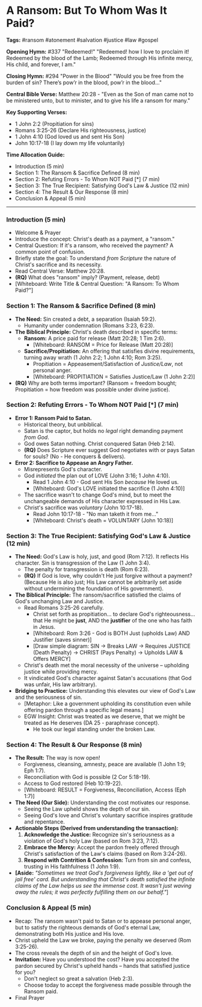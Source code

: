 # A Ransom: But To Whom Was It Paid?

**Tags:** #ransom #atonement #salvation #justice #law #gospel

**Opening Hymn:** #337 "Redeemed!"
"Redeemed! how I love to proclaim it! Redeemed by the blood of the Lamb; Redeemed through His infinite mercy, His child, and forever, I am."

**Closing Hymn:** #294 "Power in the Blood"
"Would you be free from the burden of sin? There’s pow’r in the blood, pow’r in the blood..."

**Central Bible Verse:** Matthew 20:28 - "Even as the Son of man came not to be ministered unto, but to minister, and to give his life a ransom for many."

**Key Supporting Verses:**
*   1 John 2:2 (Propitiation for sins)
*   Romans 3:25-26 (Declare His righteousness, justice)
*   1 John 4:10 (God loved us and sent His Son)
*   John 10:17-18 (I lay down my life voluntarily)

**Time Allocation Guide:**
- Introduction (5 min)
- Section 1: The Ransom & Sacrifice Defined (8 min)
- Section 2: Refuting Errors - To Whom NOT Paid [*] (7 min)
- Section 3: The True Recipient: Satisfying God's Law & Justice (12 min)
- Section 4: The Result & Our Response (8 min)
- Conclusion & Appeal (5 min)

---

### Introduction (5 min)
- Welcome & Prayer
- Introduce the concept: Christ's death as a payment, a "ransom."
- Central Question: If it's a ransom, who received the payment? A common point of confusion.
- Briefly state the goal: To understand *from Scripture* the nature of Christ's sacrifice and its necessity.
- Read Central Verse: Matthew 20:28.
- **(RQ)** What does "ransom" imply? (Payment, release, debt)
- [Whiteboard: Write Title & Central Question: "A Ransom: To Whom Paid?"]

### Section 1: The Ransom & Sacrifice Defined (8 min)
- **The Need:** Sin created a debt, a separation (Isaiah 59:2).
    - Humanity under condemnation (Romans 3:23, 6:23).
- **The Biblical Principle:** Christ's death described in specific terms:
    - **Ransom:** A price paid for release (Matt 20:28; 1 Tim 2:6).
        - [Whiteboard: RANSOM = Price for Release (Matt 20:28)]
    - **Sacrifice/Propitiation:** An offering that satisfies divine requirements, turning away wrath (1 John 2:2; 1 John 4:10; Rom 3:25).
        - Propitiation = Appeasement/Satisfaction of *Justice/Law*, not personal anger.
        - [Whiteboard: PROPITIATION = Satisfies Justice/Law (1 John 2:2)]
- **(RQ)** Why are both terms important? (Ransom = freedom bought; Propitiation = how freedom was possible under divine justice).

### Section 2: Refuting Errors - To Whom NOT Paid [*] (7 min)
- **Error 1: Ransom Paid to Satan.**
    - Historical theory, but unbiblical.
    - Satan is the captor, but holds no *legal* right demanding payment *from God*.
    - God owes Satan nothing. Christ conquered Satan (Heb 2:14).
    - **(RQ)** Does Scripture ever suggest God negotiates with or pays Satan for souls? (No - He conquers & delivers).
- **Error 2: Sacrifice to Appease an Angry Father.**
    - Misrepresents God's character.
    - God *initiated* the plan out of LOVE (John 3:16; 1 John 4:10).
        - Read 1 John 4:10 - God sent His Son *because* He loved us.
        - [Whiteboard: God's LOVE initiated the sacrifice (1 John 4:10)]
    - The sacrifice wasn't to change God's mind, but to meet the unchangeable demands of His character expressed in His Law.
    - Christ's sacrifice was *voluntary* (John 10:17-18).
        - Read John 10:17-18 - "No man taketh it from me..."
        - [Whiteboard: Christ's death = VOLUNTARY (John 10:18)]

### Section 3: The True Recipient: Satisfying God's Law & Justice (12 min)
- **The Need:** God's Law is holy, just, and good (Rom 7:12). It reflects His character. Sin is transgression of the Law (1 John 3:4).
    - The penalty for transgression is death (Rom 6:23).
    - **(RQ)** If God is love, why couldn't He just forgive without a payment? (Because He is also just; His Law cannot be arbitrarily set aside without undermining the foundation of His government).
- **The Biblical Principle:** The ransom/sacrifice satisfied the claims of God's unchanging Law and Justice.
    - Read Romans 3:25-26 carefully.
        - Christ set forth as propitiation... to declare God's righteousness... that He might be **just**, AND the **justifier** of the one who has faith in Jesus.
        - [Whiteboard: Rom 3:26 - God is BOTH Just (upholds Law) AND Justifier (saves sinner)]
        - [Draw simple diagram: SIN -> Breaks LAW -> Requires JUSTICE (Death Penalty) -> CHRIST (Pays Penalty) -> Upholds LAW & Offers MERCY]
    - Christ's death met the moral necessity of the universe – upholding justice while providing mercy.
    - It vindicated God's character against Satan's accusations (that God was unfair, His law arbitrary).
- **Bridging to Practice:** Understanding this elevates our view of God's Law and the seriousness of sin.
    - [Metaphor: Like a government upholding its constitution even while offering pardon through a specific legal means.]
    - EGW Insight: Christ was treated as we deserve, that we might be treated as He deserves (DA 25 - paraphrase concept).
        - He took our legal standing under the broken Law.

### Section 4: The Result & Our Response (8 min)
- **The Result:** The way is now open!
    - Forgiveness, cleansing, amnesty, peace are available (1 John 1:9; Eph 1:7).
    - Reconciliation with God is possible (2 Cor 5:18-19).
    - Access to God restored (Heb 10:19-22).
    - [Whiteboard: RESULT = Forgiveness, Reconciliation, Access (Eph 1:7)]
- **The Need (Our Side):** Understanding the cost motivates our response.
    - Seeing the Law upheld shows the depth of our sin.
    - Seeing God's love and Christ's voluntary sacrifice inspires gratitude and repentance.
- **Actionable Steps (Derived from understanding the transaction):**
    1.  **Acknowledge the Justice:** Recognize sin's seriousness as a violation of God's holy Law (based on Rom 3:23, 7:12).
    2.  **Embrace the Mercy:** Accept the pardon freely offered through Christ's satisfaction of the Law's claims (based on Rom 3:24-26).
    3.  **Respond with Contrition & Confession:** Turn from sin and confess, trusting in His faithfulness (1 John 1:9).
- **[Aside:** *"Sometimes we treat God's forgiveness lightly, like a 'get out of jail free' card. But understanding that Christ's death satisfied the infinite claims of the Law helps us see the immense cost. It wasn't just waving away the rules; it was perfectly fulfilling them on our behalf."*]

### Conclusion & Appeal (5 min)
- Recap: The ransom wasn't paid to Satan or to appease personal anger, but to satisfy the righteous demands of God's eternal Law, demonstrating both His justice and His love.
- Christ upheld the Law we broke, paying the penalty we deserved (Rom 3:25-26).
- The cross reveals the depth of sin and the height of God's love.
- **Invitation:** Have you understood the cost? Have you accepted the pardon secured by Christ's upheld hands – hands that satisfied justice for you?
    - Don't neglect so great a salvation (Heb 2:3).
    - Choose today to accept the forgiveness made possible through the Ransom paid.
- Final Prayer